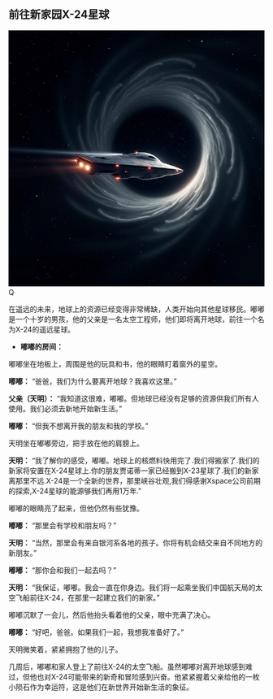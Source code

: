 ## 前往新家园X-24星球

![](main.png)Q

在遥远的未来，地球上的资源已经变得非常稀缺，人类开始向其他星球移民。嘟嘟是一个十岁的男孩，他的父亲是一名太空工程师，他们即将离开地球，前往一个名为X-24的遥远星球。

- **嘟嘟的房间：**

嘟嘟坐在地板上，周围是他的玩具和书，他的眼睛盯着窗外的星空。

**嘟嘟：** “爸爸，我们为什么要离开地球？我喜欢这里。”

**父亲（天明）：** “我知道这很难，嘟嘟。但地球已经没有足够的资源供我们所有人使用。我们必须去新地开始新生活。”

**嘟嘟：** “但我不想离开我的朋友和我的学校。”

天明坐在嘟嘟旁边，把手放在他的肩膀上。

**天明：** “我了解你的感受，嘟嘟。地球上的核燃料快用完了.我们得搬家了.我们的新家将安置在X-24星球上.你的朋友贾诺蒂一家已经搬到X-23星球了.我们的新家离那里不远.X-24是一个全新的世界，那里峡谷壮观,我们得感谢Xspace公司前期的探索,X-24星球的能源够我们再用1万年.”

嘟嘟的眼睛亮了起来，但他仍然有些犹豫。

**嘟嘟：** “那里会有学校和朋友吗？”

**天明：** “当然，那里会有来自银河系各地的孩子。你将有机会结交来自不同地方的新朋友。”

**嘟嘟：** “那你会和我们一起去吗？”

**天明：** “我保证，嘟嘟。我会一直在你身边。我们将一起乘坐我们中国航天局的太空飞船前往X-24，在那里一起建立我们的新家。”

嘟嘟沉默了一会儿，然后他抬头看着他的父亲，眼中充满了决心。

**嘟嘟：** “好吧，爸爸。如果我们一起，我想我准备好了。”

天明微笑着，紧紧拥抱了他的儿子。

几周后，嘟嘟和家人登上了前往X-24的太空飞船。虽然嘟嘟对离开地球感到难过，但他也对X-24可能带来的新奇和冒险感到兴奋。他紧紧握着父亲给他的一枚小陨石作为幸运符，这是他们在新世界开始新生活的象征。
